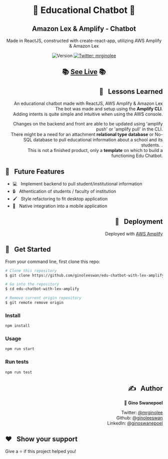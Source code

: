 <h1 align="center">💬 Educational Chatbot 💬</h1>
<h2 align="center"> Amazon Lex & Amplify - Chatbot</h2>

<p align="center"> Made in ReactJS, constructed with create-react-app, utilizing AWS Amplify & Amazon Lex </p>
<p align="center">
  <img alt="Version" src="https://img.shields.io/badge/version-0.1.0-blue.svg?cacheSeconds=2592000" />
  <a href="https://twitter.com/mrginolee" target="_blank">
    <img alt="Twitter: mrginolee" src="https://img.shields.io/twitter/follow/mrginolee.svg?style=social" />
  </a>
</p>

<h2 align="center">📚 <a href="https://master.dhacl3sygjd72.amplifyapp.com/">See Live</a> 📚</h2>

<!-- <p align="center">
  <a href="https://ginoleeswan.github.io/dotslash-frontend-test/">
    <img src="./src/images/reway-screenshot.png" style="background: none;"  alt="screenshot" />
  </a>
</p> -->

<h2 align="right">📖 &nbsp; Lessons Learned</h2>

<div align="right">

&nbsp; An educational chatbot made with ReactJS, AWS Amplify & Amazon Lex\
&nbsp; The bot was made and setup using the **Amplify CLI**.\
&nbsp; Adding intents is quite simple and intuitive when using the AWS console.

&nbsp; Changes on the backend and front are able to be updated using 'amplify push' or 'amplify pull' in the CLI.\
&nbsp; There might be a need for an attachment **relational type database** or No-SQL database to pull educational information about a school and its students. .\
&nbsp; This is not a finished product, only a **template** on which to build a functioning Edu Chatbot.

</div>

## 🔮 &nbsp; Future Features

- 💻 &nbsp; Implement backend to pull student/institutional information
- 🔒 &nbsp; Athentication of students / faculty of institution
- 🖌 &nbsp; Style refactoring to fit desktop application
- 📱 &nbsp; Native integration into a mobile application

<h2 align="right">🚀 &nbsp; Deployment</h2>
<div align="right">

Deployed with [AWS Amplify](https://master.dhacl3sygjd72.amplifyapp.com/)

</div>

## 🔨 &nbsp; Get Started

From your command line, first clone this repo:

```sh
# Clone this repository
$ git clone https://github.com/ginoleeswan/edu-chatbot-with-lex-amplify/

# Go into the repository
$ cd edu-chatbot-with-lex-amplify

# Remove current origin repository
$ git remote remove origin
```

### Install

```sh
npm install
```

### Usage

```sh
npm run start
```

### Run tests

```sh
npm run test
```

<div align="right">

## ✍️ &nbsp; Author

👤 **Gino Swanepoel**

&nbsp; Twitter: [@mrginolee](https://twitter.com/mrginolee)\
&nbsp; Github: [@ginoleeswan](https://github.com/ginoleeswan)\
&nbsp; LinkedIn: [@ginoswanepoel](https://linkedin.com/in/ginoswanepoel)

</div>

## ❤️ &nbsp; Show your support

Give a ⭐️ if this project helped you!
